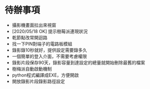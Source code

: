 # 待辦事項
   - 攝影機畫面拉出來視窗
   - [2020/05/18 OK] 提示樹莓派連現狀況
   - 乾節點改常開迴路
   - 找一下PIN對端子的電路板模組
   - 錄影錄10秒就好，提供設定需要錄多久
   - 一個簡單的登入介面，不需要考慮權限
   - 錄影片段保存90天，錄影容量到達設定的總量就開始刪除最舊的檔案
   - 樹梅派自動啟動機制
   - python程式編譯成EXE，方便開啟
   - 開放錄影片段錄影路徑設定
